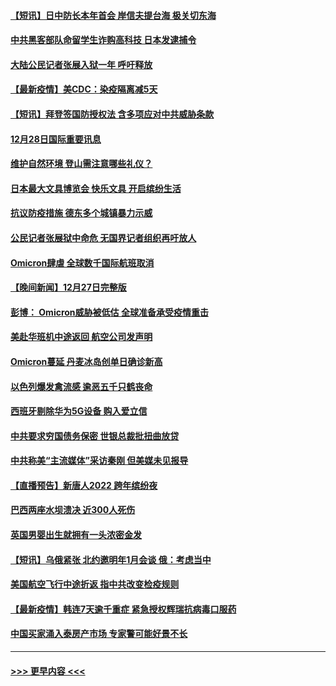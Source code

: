 #### [【短讯】日中防长本年首会 岸信夫提台海 极关切东海](../pages/prog202/a103305156.md?t=12290301) 
#### [中共黑客部队命留学生诈购高科技 日本发逮捕令](../pages/prog202/a103305146.md?t=12290301) 
#### [大陆公民记者张展入狱一年 呼吁释放](../pages/prog202/a103305179.md?t=12290301) 
#### [【最新疫情】美CDC：染疫隔离减5天](../pages/prog202/a103305167.md?t=12290301) 
#### [【短讯】拜登签国防授权法 含多项应对中共威胁条款](../pages/prog202/a103305158.md?t=12290301) 
#### [12月28日国际重要讯息](../pages/prog202/a103304955.md?t=12290301) 
#### [维护自然环境 登山需注意哪些礼仪？](../pages/prog202/a103304941.md?t=12290301) 
#### [日本最大文具博览会 快乐文具 开启缤纷生活](../pages/prog202/a103304933.md?t=12290301) 
#### [抗议防疫措施 德东多个城镇暴力示威](../pages/prog202/a103304838.md?t=12290301) 
#### [公民记者张展狱中命危 无国界记者组织再吁放人](../pages/prog202/a103304827.md?t=12290301) 
#### [Omicron肆虐 全球数千国际航班取消](../pages/prog202/a103304736.md?t=12290301) 
#### [【晚间新闻】12月27日完整版](../pages/prog202/a103304702.md?t=12290301) 
#### [彭博： Omicron威胁被低估 全球准备承受疫情重击](../pages/prog202/a103304565.md?t=12290301) 
#### [美赴华班机中途返回 航空公司发声明](../pages/prog202/a103304690.md?t=12290301) 
#### [Omicron蔓延 丹麦冰岛创单日确诊新高](../pages/prog202/a103304695.md?t=12290301) 
#### [以色列爆发禽流感 逾恶五千只鹤丧命](../pages/prog202/a103304653.md?t=12290301) 
#### [西班牙剔除华为5G设备 购入爱立信](../pages/prog202/a103304530.md?t=12290301) 
#### [中共要求穷国债务保密 世银总裁批扭曲放贷](../pages/prog202/a103304500.md?t=12290301) 
#### [中共称美“主流媒体”采访秦刚 但美媒未见报导](../pages/prog202/a103304523.md?t=12290301) 
#### [【直播预告】新唐人2022 跨年缤纷夜](../pages/prog202/a103303736.md?t=12290301) 
#### [巴西两座水坝溃决 近300人死伤](../pages/prog202/a103304232.md?t=12290301) 
#### [英国男婴出生就拥有一头浓密金发](../pages/prog202/a103304280.md?t=12290301) 
#### [【短讯】乌俄紧张 北约邀明年1月会谈 俄：考虑当中](../pages/prog202/a103304251.md?t=12290301) 
#### [美国航空飞行中途折返 指中共改变检疫规则](../pages/prog202/a103304264.md?t=12290301) 
#### [【最新疫情】韩连7天逾千重症 紧急授权辉瑞抗病毒口服药](../pages/prog202/a103304253.md?t=12290301) 
#### [中国买家涌入泰房产市场 专家警可能好景不长](../pages/prog202/a103304102.md?t=12290301) 

----
#### [ >>> 更早内容 <<< ](../indexes/prog202-earlier.md)
